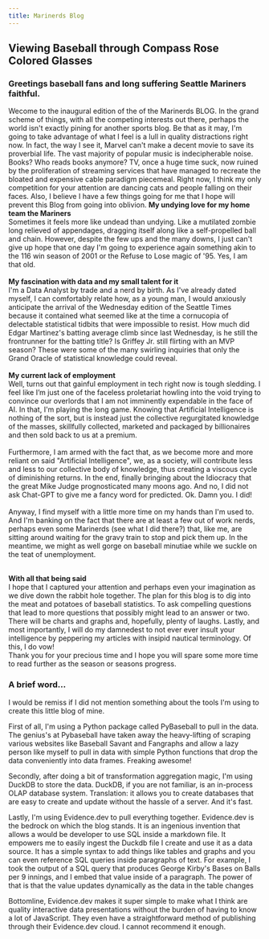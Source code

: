 ```yaml
---
title: Marinerds Blog 
---
```


## Viewing Baseball through Compass Rose Colored Glasses

### Greetings baseball fans and long suffering Seattle Mariners faithful.<br>

Wecome to the inaugural edition of the of the Marinerds BLOG. In the grand scheme of things, with all the competing interests out there, perhaps the world isn't exactly pining for another sports blog.
Be that as it may, I'm going to take advantage of what I feel is a lull in quality distractions right now. In fact, the way I see it, 
Marvel can't make a decent movie to save its proverbial life. The vast majority of popular music is indecipherable noise. 
Books? Who reads books anymore? TV, once a huge time suck, now ruined by the proliferation of streaming services that have managed to 
recreate the bloated and expensive cable paradigm piecemeal. Right now, I think my only competition for your attention are dancing cats
and people falling on their faces. Also, I believe I have a few things going for me that I hope will prevent this Blog from going into oblivion.
<b>My undying love for my home team the Mariners</b>
<br>Sometimes it feels more like undead than undying.  Like a mutilated zombie long relieved of appendages, dragging itself along like 
a self-propelled ball and chain. However, despite the few ups and the many downs, I just can't give up hope that one day I'm going to 
experience again something akin to the 116 win season of 2001 or the Refuse to Lose magic of '95. Yes, I am that old.<br><br> 
<b>My fascination with data and my small talent for it</b><br>
I'm a Data Analyst by trade and a nerd by birth. As I've already dated myself, I can comfortably relate how, as a young man, I would
anxiously anticipate the arrival of the Wednesday edition of the Seattle Times because it contained what seemed like at the time a 
cornucopia of delectable statistical tidbits that were impossible to resist.  How much did Edgar Martinez's batting average climb 
since last Wednesday, is he still the frontrunner for the batting title? Is Griffey Jr. still flirting with an MVP season?  These were
some of the many swirling inquiries that only the Grand Oracle of statistical knowledge could reveal.<br><br>
<b>My current lack of employment</b><br>
Well, turns out that gainful employment in tech right now is tough sledding. I feel like I’m just one of the faceless proletariat
howling into the void trying to convince our overlords that I am not imminently expendable in the face of AI. In that, I'm playing the long game. Knowing that Artificial Intelligence
is nothing of the sort, but is instead just the collective regurgitated knowledge of the masses, 
skillfully collected, marketed and packaged by billionaires and then sold back to us at a premium.<br><br> 
Furthermore, I am armed with the fact that, as we become more and more reliant on said "Artificial Intelligence", we, as a society, will contribute less and less to our collective body
of knowledge, thus creating a viscous cycle of diminishing returns. In the end, finally bringing about the Idiocracy that the great Mike Judge
prognosticated many moons ago.  And no, I did not ask Chat-GPT to give me a fancy word for predicted. Ok. Damn you. I did!<br><br>
Anyway, I find myself with a little more time on my hands than I'm used to. And I'm banking on the fact that there are at least a few out of work
nerds, perhaps even some Marinerds (see what I did there?) that, like me, are sitting around waiting for the gravy train to stop and pick them up. 
In the meantime, we might as well gorge on baseball minutiae while we suckle on the teat of unemployment.<br><br>

<b>With all that being said</b><br>
I hope that I captured your attention and perhaps even your imagination as we dive down the rabbit hole together. The plan for this blog is to
dig into the meat and potatoes of baseball statistics. To ask compelling questions that lead to more questions that possibly might lead to 
an answer or two. There will be charts and graphs and, hopefully, plenty of laughs. 
Lastly, and most importantly, I will do my damnedest to not ever ever insult your intelligence by 
peppering my articles with insipid nautical terminology. Of this, I do vow!<br>
Thank you for your precious time and I hope you will spare some more time to read further as the season or seasons progress.


### A brief word...

I would be remiss if I did not mention something about the tools I'm using to create this little blog of mine.<br> 

First of all, I'm using a Python package called PyBaseball to pull in the data. The genius's at Pybaseball have taken away the heavy-lifting of scraping various websites like Baseball Savant and Fangraphs and allow a lazy person like myself to pull in data with simple Python functions that drop the data conveniently into data frames.  Freaking awesome!<br>

Secondly, after doing a bit of transformation aggregation magic, I'm using DuckDB to store the data. DuckDB, if you are not familiar, is an in-process OLAP database system.  Translation: it allows you to create databases that are easy to create and update without the hassle of a server.  And it's fast.

Lastly, I'm using Evidence.dev to pull everything together. Evidence.dev is the bedrock on which the blog stands. It is an ingenious invention that allows a would be developer to use SQL inside a markdown file. It empowers me to easily ingest the Duckdb file I create and use it as a data source. It has a simple syntax to add things like tables and graphs and you can even reference SQL queries inside paragraphs of text. For example, I took the output of a SQL query that produces George Kirby's Bases on Balls per 9 innings, and I embed that value inside of a paragraph. The power of that is that the value updates dynamically as the data in the table changes<br>

Bottomline, Evidence.dev makes it super simple to make what I think are quality interactive data presentations without the burden of having to know a lot of JavaScript. They even have a straightforward method of publishing through their Evidence.dev cloud.  I cannot recommend it enough.<br>







